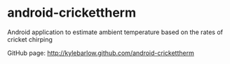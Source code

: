 android-crickettherm
====================

Android application to estimate ambient temperature based on the rates of cricket chirping

GitHub page: http://kylebarlow.github.com/android-crickettherm